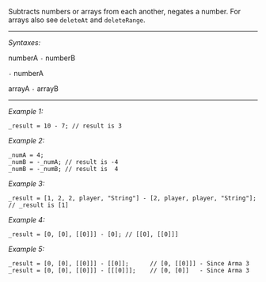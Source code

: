 Subtracts numbers or arrays from each another, negates a number. For arrays also see `deleteAt` and `deleteRange`.


---
*Syntaxes:*

numberA `-` numberB

`-` numberA

arrayA `-` arrayB

---
*Example 1:*

```sqf
_result = 10 - 7; // result is 3
```

*Example 2:*

```sqf
_numA = 4;
_numB = -_numA; // result is -4
_numB = -_numB; // result is  4
```

*Example 3:*

```sqf
_result = [1, 2, 2, player, "String"] - [2, player, player, "String"]; // _result is [1]
```

*Example 4:*

```sqf
_result = [0, [0], [[0]]] - [0]; // [[0], [[0]]]
```

*Example 5:*

```sqf
_result = [0, [0], [[0]]] - [[0]];		// [0, [[0]]] - Since Arma 3
_result = [0, [0], [[0]]] - [[[0]]];	// [0, [0]]   - Since Arma 3
```